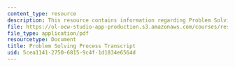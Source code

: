 ```yaml
---
content_type: resource
description: This resource contains information regarding Problem Solving Process.
file: https://ol-ocw-studio-app-production.s3.amazonaws.com/courses/res-tll-004-stem-concept-videos-fall-2013/5cea1141275068159c4f1d1834e6564d_MITRES_TLL-004F13_ProbSolv.pdf
file_type: application/pdf
resourcetype: Document
title: Problem Solving Process Transcript
uid: 5cea1141-2750-6815-9c4f-1d1834e6564d
---
```

